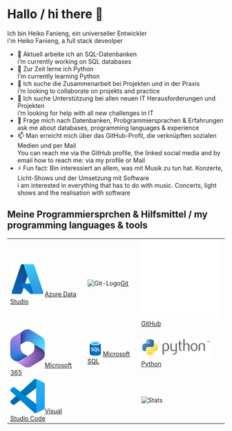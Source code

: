# Hallo / hi there 👋

Ich bin Heiko Fanieng, ein universeller Entwickler  
i'm Heiko Fanieng, a full stack deveolper

- 🔭 Aktuell arbeite ich an SQL-Datenbanken  
    i’m currently working on SQL databases
- 🌱 Zur Zeit lerne ich Python  
    I’m currently learning Python
- 👯 Ich suche die Zusammenarbeit bei Projekten und in der Praxis  
   i’m looking to collaborate on projekts and practice
- 🤔 Ich suche Unterstützung bei allen neuen IT Herausforderungen und Projekten  
    i’m looking for help with all new challenges in IT
- 💬 Frage mich nach Datenbanken, Probgrammiersprachen & Erfahrungen  
    ask me about databases, programming languages & experience
- 📫 Man erreicht mich über das GitHub-Profil, die verknüpften sozialen Medien und per Mail  
You can reach me via the GitHub profile, the linked social media and by email
    how to reach me: via my profile or Mail
- ⚡ Fun fact: Bin interessiert an allem, was mit Musik zu tun hat. Konzerte, Licht-Shows und der Umsetzung mit Software  
    i am interested in everything that has to do with music. Concerts, light shows and the realisation with software

## Meine Programmiersprchen & Hilfsmittel / my programming languages & tools

||||
|:---|---|---|
|![ADS-Logo](/img/microsoft_azure.png)[Azure Data Studio](https://azure.microsoft.com/en-us/products/data-studio)|![Git-Logo](https://upload.wikimedia.org/wikipedia/commons/thumb/e/e0/Git-logo.svg/320px-Git-logo.svg.png)[Git](https://git-scm.com)|![GitHub-Logo](img/github-mark-white.svg)[GitHub](http://github.com)|
|![M365-logo](img/microsoft_365.png)[Microsoft 365](https://microsoft365.com)|![MSSQL-Logo](img/10130-icon-service-SQL-Database.svg)[Microsoft SQL](https://www.microsoft.com/en-us/sql-server/sql-server-2022)|![Phyton-Logo](img/python-logo-generic.png)[Python](http://python.org)|
|![VSC-Logo](img/vs_code.png)[Visual Studio Code](https://code.visualstudio.com)||![Stats](https://github-readme-stats.vercel.app/api/top-langs?username=hfanieng&show_icons=true&locale=en&layout=compact)|
